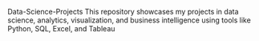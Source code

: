 Data-Science-Projects
This repository showcases my projects in data science, analytics, visualization, and business intelligence using tools like Python, SQL, Excel, and Tableau
